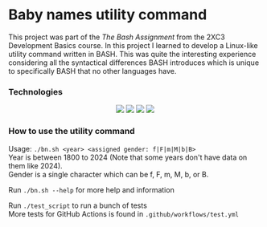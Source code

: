 # Baby names utility command
This project was part of the *The Bash Assignment* from the 2XC3 Development Basics course.
In this project I learned to develop a Linux-like utility command written in BASH.
This was quite the interesting experience considering all the syntactical differences BASH introduces which is unique to specifically BASH that no other languages have.

### Technologies
<p align="center">
    <img src="https://img.shields.io/badge/GNU%20Bash-4EAA25?style=for-the-badge&logo=GNU%20Bash&logoColor=white">
    <img src="https://img.shields.io/badge/GIT-E44C30?style=for-the-badge&logo=git&logoColor=white">
    <img src="https://img.shields.io/badge/GitHub-100000?style=for-the-badge&logo=github&logoColor=white">
    <img src="https://img.shields.io/badge/GitHub_Actions-2088FF?style=for-the-badge&logo=github-actions&logoColor=white">
</p>

### How to use the utility command
Usage: `./bn.sh <year> <assigned gender: f|F|m|M|b|B>`  
Year is between 1800 to 2024 (Note that some years don't have data on them like 2024).  
Gender is a single character which can be f, F, m, M, b, or B.

Run `./bn.sh --help` for more help and information

Run `./test_script` to run a bunch of tests  
More tests for GitHub Actions is found in `.github/workflows/test.yml`
